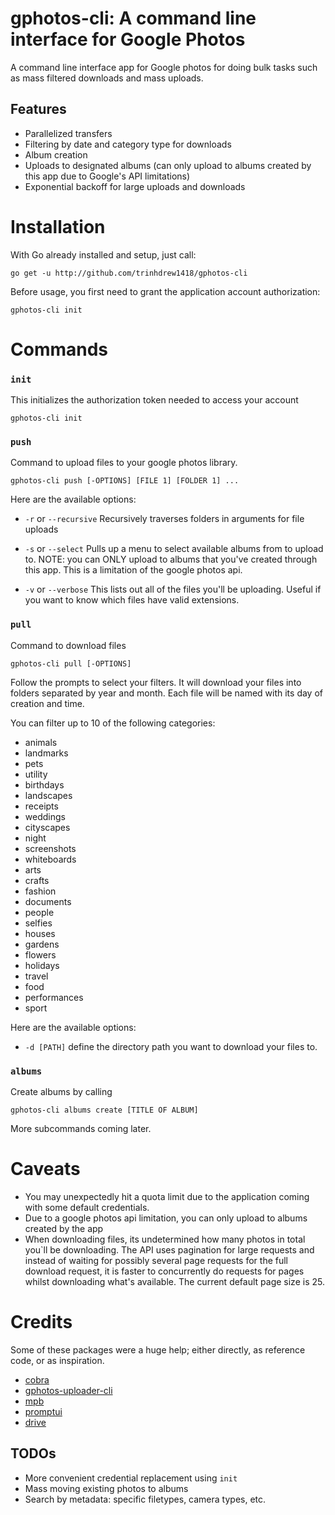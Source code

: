# gphotos-cli: A command line interface for Google Photos

A command line interface app for Google photos for doing bulk tasks such as mass filtered downloads
and mass uploads.

## Features

* Parallelized transfers
* Filtering by date and category type for downloads
* Album creation
* Uploads to designated albums (can only upload to albums created by this app due to Google's API limitations)
* Exponential backoff for large uploads and downloads

# Installation

With Go already installed and setup, just call:

`go get -u http://github.com/trinhdrew1418/gphotos-cli`

Before usage, you first need to grant the application account authorization:

`gphotos-cli init`

# Commands
### `init`

This initializes the authorization token needed to access your account

`gphotos-cli init`

### `push`

Command to upload files to your google photos library.

`gphotos-cli push [-OPTIONS] [FILE 1] [FOLDER 1] ...`

Here are the available options:

* `-r` or `--recursive`
    Recursively traverses folders in arguments for file uploads

* `-s` or `--select`
    Pulls up a menu to select available albums from to upload to. NOTE: you can ONLY upload to
    albums that you've created through this app. This is a limitation of the google photos api.

* `-v` or `--verbose`
    This lists out all of the files you'll be uploading. Useful if you want to know which files have
    valid extensions.

### `pull`

Command to download files

`gphotos-cli pull [-OPTIONS]`

Follow the prompts to select your filters. It will download your files into folders separated by year and month. Each
file will be named with its day of creation and time.

You can filter up to 10 of the following categories:

* animals
* landmarks
* pets
* utility
* birthdays
* landscapes
* receipts
* weddings
* cityscapes
* night
* screenshots
* whiteboards
* arts
* crafts
* fashion
* documents
* people
* selfies
* houses
* gardens
* flowers
* holidays
* travel
* food
* performances
* sport

Here are the available options:

* `-d [PATH]`
    define the directory path you want to download your files to.

### `albums`

Create albums by calling

`gphotos-cli albums create [TITLE OF ALBUM]`

More subcommands coming later.

# Caveats

* You may unexpectedly hit a quota limit due to the application coming with some default credentials.
* Due to a google photos api limitation, you can only upload to albums created by the app
* When downloading files, its undetermined how many photos in total you`ll be downloading. The API uses pagination for large
requests and instead of waiting for possibly several page requests for the full download request, it is faster to
concurrently do requests for pages whilst downloading what's available. The current default page size is 25.

# Credits
Some of these packages were a huge help; either directly, as reference code, or as inspiration.

* [cobra](https://github.com/spf13/cobra)
* [gphotos-uploader-cli](https://github.com/nmrshll/gphotos-uploader-cli)
* [mpb](https://github.com/vbauerster/mpb)
* [promptui](https://github.com/manifoldco/promptui)
* [drive](https://github.com/odeke-em/drive)


## TODOs

* More convenient credential replacement using `init`
* Mass moving existing photos to albums
* Search by metadata: specific filetypes, camera types, etc.

